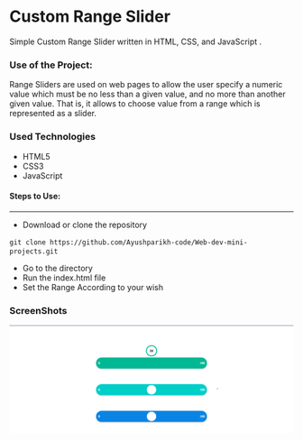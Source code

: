 <h1>Custom Range Slider</h1>

<p>Simple Custom Range Slider written in HTML, CSS, and JavaScript .</p>

### Use of the Project:

<p>Range Sliders are used on web pages to allow the user specify a numeric value which must be no less than a given value, and no more than another given value. That is, it allows to choose value from a range which is represented as a slider.</p>


<h3>Used Technologies</h3>
<ul>
  <li>HTML5</li>
  <li>CSS3</li>
  <li>JavaScript</li>
</ul>

#### Steps to Use:

---

- Download or clone the repository

```
git clone https://github.com/Ayushparikh-code/Web-dev-mini-projects.git
```

- Go to the directory
- Run the index.html file
- Set the Range According to your wish

<h3> ScreenShots </h3>  
<img src = "Custom-Range-Slider.png" alt="Sample Image">
<br>
